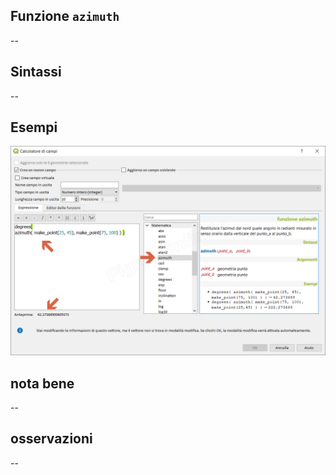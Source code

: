## Funzione `azimuth`

--

## Sintassi

--

## Esempi

<img src="/img/matematica/azimuth/azimuth1.png">

## nota bene

--

## osservazioni

--